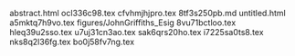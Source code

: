abstract.html
ocl336c98.tex
cfvhmjhjpro.tex
8tf3s250pb.md
untitled.html
a5mktq7h9vo.tex
figures/JohnGriffiths_Esig
8vu71bctloo.tex
hleq39u2sso.tex
u7uj31cn3ao.tex
sak6qrs20ho.tex
i7225sa0ts8.tex
nks8q2l36fg.tex
bo0j58fv7ng.tex